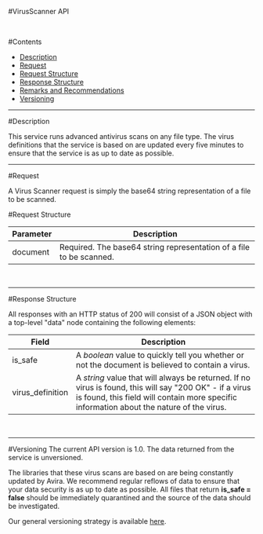 #VirusScanner API

&nbsp;

#Contents

- [Description](#description)
- [Request](#request)
- [Request Structure](#geocoding-request-structure)
- [Response Structure](#response-structure)
- [Remarks and Recommendations](#remarks-and-recommendations)
- [Versioning](#versioning)

----------------------------
#Description

This service runs advanced antivirus scans on any file type. The virus definitions that the service is based on are updated every five minutes to ensure that the service is as up to date as possible.

----------------------------
#Request

A Virus Scanner request is simply the base64 string representation of a file to be scanned.

#Request Structure

| Parameter  | Description |
|------------|-------------|
| document     | Required. The base64 string representation of a file to be scanned. |

&nbsp;

----------------------
#Response Structure

All responses with an HTTP status of 200 will consist of a JSON object with a top-level "data" node containing the following elements:

| Field    | Description |
|----------|-------------|
| is_safe  | A *boolean* value to quickly tell you whether or not the document is believed to contain a virus. |
| virus_definition | A *string* value that will always be returned. If no virus is found, this will say "200 OK" - if a virus is found, this field will contain more specific information about the nature of the virus. |


&nbsp;

-----------
#Versioning
The current API version is 1.0. The data returned from the service is unversioned.  

The libraries that these virus scans are based on are being constantly updated by Avira. We recommend regular reflows of data to ensure that your data security is as up to date as possible. All files that return **is_safe = false** should be immediately quarantined and the source of the data should be investigated.


Our general versioning strategy is available [here](/Versioning.md).
